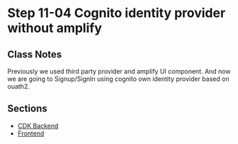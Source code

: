 # Step 11-04 Cognito identity provider without amplify

## Class Notes

Previously we used third party provider and amplify UI component. And now we are going to Signup/SignIn using cognito own identity provider based on ouath2.

## Sections

- [CDK Backend](./cdk-backend)
- [Frontend](./frontend)
